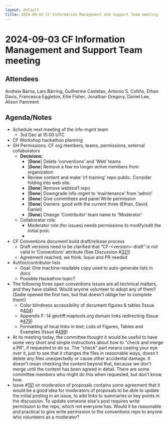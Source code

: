 ```yaml
---
layout: default
title: 2024-09-03 CF Information Management and Support Team meeting
---
```

# 2024-09-03 CF Information Management and Support Team meeting

## Attendees
Andrew Barna, Lars Bärring, Guilherme Castelao, Antonio S. Cofiño, Ethan Davis, Francesca Eggleton, Ellie Fisher, Jonathan Gregory, Daniel Lee, Alison Pamment

## Agenda/Notes

* Schedule next meeting of the info-mgmt team
    * 3rd Dec at 15:00 UTC
* CF Workshop hackathon planning
* GH Permissions: CF org members, teams, permissions, external collaborators
    * **Decisions:**
        * \[**Done**\] Delete ‘conventions’ and ‘Web’ teams
        * \[**Done**\] Remove a few no longer active members from organization
        * Review content and make ‘cf-training’ repo public. Consider folding into web site.
        * \[**Done**\] Remove webtest1 repo
        * \[**Done**\] Downgrade info-mgmt to ‘maintenance’ from ‘admin’
        * \[**Done**\] Give committees and panel Write permission
        * \[**Done**\] Owners: good with the current three (Ethan, David, Daniel)
        * \[**Done**\] Change ‘Contributor’ team name to “Moderator’
    * Collaborator role:
        * Moderator role (for issues) needs permissions to modify/edit the initial post.
        *
* CF Conventions document build draft/release process
    * Draft versions need to be clarified that “CF-\<version\>-draft” is not valid in ‘Conventions’ attribute (See Discussion \#[321](https://github.com/orgs/cf-convention/discussions/321))
    * Agreement reached, we think. Issue and PR needed
* Author/contributor lists
    * Goal: One machine-readable copy used to auto-generate lists in docs
    * Possible Hackathon topic?
* The following three open conventions issues are all technical matters, and they have stalled.
  Would anyone volunteer to adopt any of them?
  (Sadie opened the first two, but that doesn't oblige her to complete them\!)
    * Color blindness accessibility of document figures & tables (Issue #[404](https://github.com/cf-convention/cf-conventions/issues/404))
    * Appendix F: 14 geotiff.maptools.org domain links redirecting (Issue #[479](https://github.com/cf-convention/cf-conventions/issues/479))
    * Formatting of local links in text; Lists of Figures, Tables and Examples (Issue #[499](https://github.com/cf-convention/cf-conventions/issues/499))
* At its meeting today, the committee thought it would be useful to have some very short and simple instructions about how to "check and merge a PR", if requested to do so.
  The "check" part means casting your eye over it, just to see that it changes the files in reasonable ways, doesn't delete any files unexpectedly or cause other accidental damage.
  It doesn't mean checking the content beyond that, because we don't merge until the content has been agreed in detail. 
  There are some committee members who might do this when requested, but don't know how.
* Issue #[151](https://github.com/cf-convention/cf-conventions/issues/151) on moderation of proposals contains some agreement that it would be a good idea for moderators of proposals to be able to update the initial posting in an issue, to add links to summaries or key points in the discussion.
  To update someone else's post requires write permission to the repo, which not everyone has.
  Would it be reasonable and practical to give write permission to the conventions repo to anyone who volunteers as a moderator?

